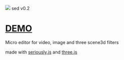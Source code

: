 <img src="http://lo-th.github.io/sed/images/sed.png"/> sed v0.2

[DEMO](http://lo-th.github.io/sed/)
=========
Micro editor for video, image and three scene3d filters

made with [seriously.js](https://github.com/brianchirls/Seriously.js/) and [three.js](https://github.com/mrdoob/three.js)